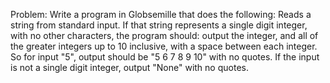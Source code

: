 Problem:
Write a program in Globsemille that does the following:
Reads a string from standard input.
If that string represents a single digit integer, with no other characters, the program should:
output the integer, and all of the greater integers up to 10 inclusive, with a space between each 
integer.
So for input "5", output should be "5 6 7 8 9 10" with no quotes.
If the input is not a single digit integer, output "None" with no quotes.
